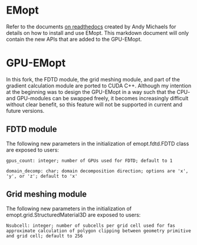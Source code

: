 # EMopt
Refer to the documents [on readthedocs](https://emopt.readthedocs.io/en/latest/) created by Andy Michaels for details on how to install and use EMopt.  This markdown document will only contain the new APIs that are added to the GPU-EMopt.

# GPU-EMopt
In this fork, the FDTD module, the grid meshing module, and part of the gradient calculation module are ported to CUDA C++.  Although my intention at the beginning was to design the GPU-EMopt in a way such that the CPU- and GPU-modules can be swapped freely, it becomes increasingly difficult without clear benefit, so this feature will not be supported in current and future versions. 

## FDTD module
The following new parameters in the initialization of emopt.fdtd.FDTD class are exposed to users:

    gpus_count: integer; number of GPUs used for FDTD; default to 1
  
    domain_decomp: char; domain decomposition direction; options are 'x', 'y', or 'z'; default to 'x'


## Grid meshing module
The following new parameters in the initialization of emopt.grid.StructuredMaterial3D are exposed to users:

    Nsubcell: integer; number of subcells per grid cell used for fas approximate calculation of polygon clipping between geometry primitive and grid cell; default to 256
